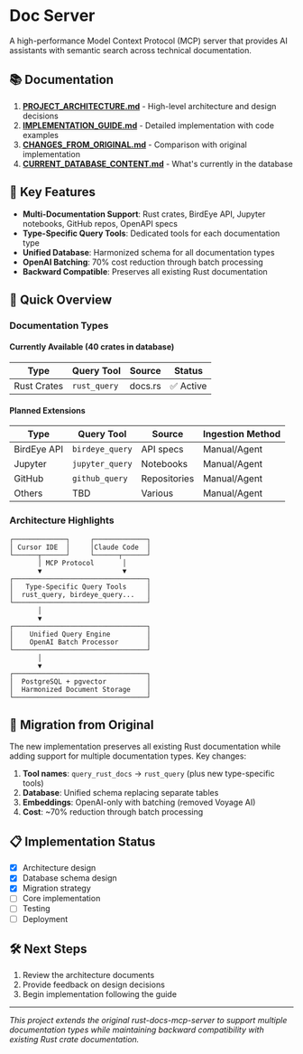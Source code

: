 # Doc Server

A high-performance Model Context Protocol (MCP) server that provides AI assistants with semantic search across technical documentation.

## 📚 Documentation

1. **[PROJECT_ARCHITECTURE.md](PROJECT_ARCHITECTURE.md)** - High-level architecture and design decisions
2. **[IMPLEMENTATION_GUIDE.md](IMPLEMENTATION_GUIDE.md)** - Detailed implementation with code examples
3. **[CHANGES_FROM_ORIGINAL.md](CHANGES_FROM_ORIGINAL.md)** - Comparison with original implementation
4. **[CURRENT_DATABASE_CONTENT.md](CURRENT_DATABASE_CONTENT.md)** - What's currently in the database

## 🎯 Key Features

- **Multi-Documentation Support**: Rust crates, BirdEye API, Jupyter notebooks, GitHub repos, OpenAPI specs
- **Type-Specific Query Tools**: Dedicated tools for each documentation type
- **Unified Database**: Harmonized schema for all documentation types
- **OpenAI Batching**: 70% cost reduction through batch processing
- **Backward Compatible**: Preserves all existing Rust documentation

## 🚀 Quick Overview

### Documentation Types

#### Currently Available (40 crates in database)
| Type | Query Tool | Source | Status |
|------|------------|---------|---------|
| Rust Crates | `rust_query` | docs.rs | ✅ Active |

#### Planned Extensions
| Type | Query Tool | Source | Ingestion Method |
|------|------------|---------|------------------|
| BirdEye API | `birdeye_query` | API specs | Manual/Agent |
| Jupyter | `jupyter_query` | Notebooks | Manual/Agent |
| GitHub | `github_query` | Repositories | Manual/Agent |
| Others | TBD | Various | Manual/Agent |

### Architecture Highlights

```
┌─────────────┐     ┌─────────────┐
│ Cursor IDE  │     │Claude Code  │
└──────┬──────┘     └──────┬──────┘
       │ MCP Protocol       │
       ▼                    ▼
┌─────────────────────────────────┐
│   Type-Specific Query Tools     │
│  rust_query, birdeye_query...   │
└─────────────────────────────────┘
       │
       ▼
┌─────────────────────────────────┐
│    Unified Query Engine         │
│    OpenAI Batch Processor       │
└─────────────────────────────────┘
       │
       ▼
┌─────────────────────────────────┐
│  PostgreSQL + pgvector          │
│  Harmonized Document Storage    │
└─────────────────────────────────┘
```

## 🔄 Migration from Original

The new implementation preserves all existing Rust documentation while adding support for multiple documentation types. Key changes:

1. **Tool names**: `query_rust_docs` → `rust_query` (plus new type-specific tools)
2. **Database**: Unified schema replacing separate tables
3. **Embeddings**: OpenAI-only with batching (removed Voyage AI)
4. **Cost**: ~70% reduction through batch processing

## 📋 Implementation Status

- [x] Architecture design
- [x] Database schema design
- [x] Migration strategy
- [ ] Core implementation
- [ ] Testing
- [ ] Deployment

## 🛠️ Next Steps

1. Review the architecture documents
2. Provide feedback on design decisions
3. Begin implementation following the guide

---

*This project extends the original rust-docs-mcp-server to support multiple documentation types while maintaining backward compatibility with existing Rust crate documentation.*